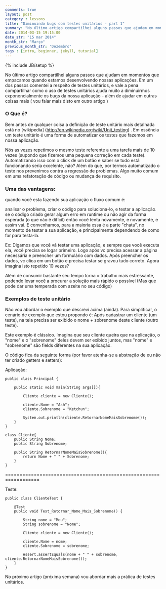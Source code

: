 ```yaml
---
comments: true
layout: post
category : lessons
title: "Diminuindo bugs com testes unitários - part 1"
summary: "No último artigo compartilhei alguns passos que ajudam em momentos que empacamos quando estamos desenvolvendo nossas..."
date: 2014-03-15 19:15:00
date_str: "15 mar 2014"
month_str: "Março"
previous_month_str: "Dezembro"
tags : [intro, beginner, jekyll, tutorial]
---
```

{% include JB/setup %}

No último artigo compartilhei alguns passos que ajudam em momentos que empacamos quando estamos desenvolvendo nossas aplicações. Em um dos passos comentei a respeito de testes unitários, e vale a pena compartilhar como o uso de testes unitários ajuda muito a diminuirmos exponencialmente os bugs da nossa aplicação - além de ajudar em outras coisas mais ( vou falar mais disto em outro artigo )

### O Que é?

Bem antes de qualquer coisa a definição de teste unitário mais detalhada está no [wikipedia] (http://en.wikipedia.org/wiki/Unit_testing) . Em essência um teste unitário é uma forma de automatizar os testes que fazemos em nossa aplicação. 

Nós as vezes repetimos o mesmo teste referente a uma tarefa mais de 10 vezes (supondo que fizemos uma pequena correção em cada teste). Automatizando isso com o click de um botão e saber se tudo está funcionando seria excelente, não? Além do que, por termos automatizado o teste nos prevenimos contra a regressão de problemas. Algo muito comum em uma refatoração de código ou mudança de requisito.
 
### Uma das vantagens:
 
quando você esta fazendo sua aplicação o fluxo comum é:
 
analisar o problema, criar o código para soluciona-lo, e testar a aplicação. 
se o código criado gerar algum erro em runtime ou não agir da forma esperada (o que não é difícil) então você tenta novamente, e novamente, e assim vai.
E convenhamos, para a maioria essa é a parte "chata", no momento de testar a sua aplicação, e principalmente dependendo de como for para testa-la.

Ex: Digamos que você vá testar uma aplicação, e sempre que você executa ela, você precisa se logar primeiro. Logo após vc precisa acessar a página necessária e preencher um formulário com dados. Após preencher os dados, vc clica em um botão e precisa testar se gravou tudo correto. Agora imagina isto repetido 10 vezes?

Além de consumir bastante seu tempo torna o trabalho mais estressante, podendo levar você a procurar a solução mais rápido o possível (Mas que pode dar uma temperada com azeite no seu código)
 
### Exemplos de teste unitário

Não vou abordar o exemplo que descrevi acima (ainda). Para simplificar, o cenário de exemplo que estou propondo é: 
Após cadastrar um cliente (um teste), na tela precisa ser exibido o nome + sobrenome deste cliente (outro teste).

Este exemplo é clássico. Imagina que seu cliente queira que na aplicação, o "nome" e o "sobrenome" deles devem ser exibido juntos, mas "nome" e "sobrenome" são fields diferentes na sua aplicação. 

O código fica da seguinte forma (por favor atenha-se a abstração de eu não ter criado getters e setters): 



Aplicação:

	public class Principal {

		public static void main(String args[]){

			Cliente cliente = new Cliente();

			cliente.Nome = "Ash";
			cliente.Sobrenome = "Ketchun";

			System.out.println(cliente.RetornarNomeMaisSobrenome());
		}
	}

	class Cliente{
		public String Nome;
		public String Sobrenome;

		public String RetornarNomeMaisSobrenome(){
			return Nome + " " + Sobrenome;
		}
	}

==================================================================

Teste:

	public class ClienteTest {

		@Test
		public void Test_Retornar_Nome_Mais_Sobrenome() {

			String nome = "Meu";
			String sobrenome = "Nome";

			Cliente cliente = new Cliente();

			cliente.Nome = nome;
			cliente.Sobrenome = sobrenome;

			Assert.assertEquals(nome + " " + sobrenome, cliente.RetornarNomeMaisSobrenome());
		}
	}


No próximo artigo (próxima semana) vou abordar mais a prática de testes unitários.
